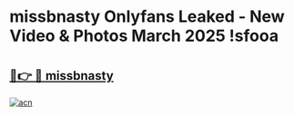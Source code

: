# missbnasty Onlyfans Leaked - New Video & Photos March 2025 !sfooa

# <h2><a href="https://xhassy.iuczelnia.edu.pl?title=missbnasty&ref=sfooa">🔗👉 🔴 missbnasty</a></h2>

[![acn](https://github.com/user-attachments/assets/0f9c940e-d8b0-45ae-aac7-cd30a18b3e1c)](https://xhassy.iuczelnia.edu.pl?title=missbnasty&ref=sfooa)

